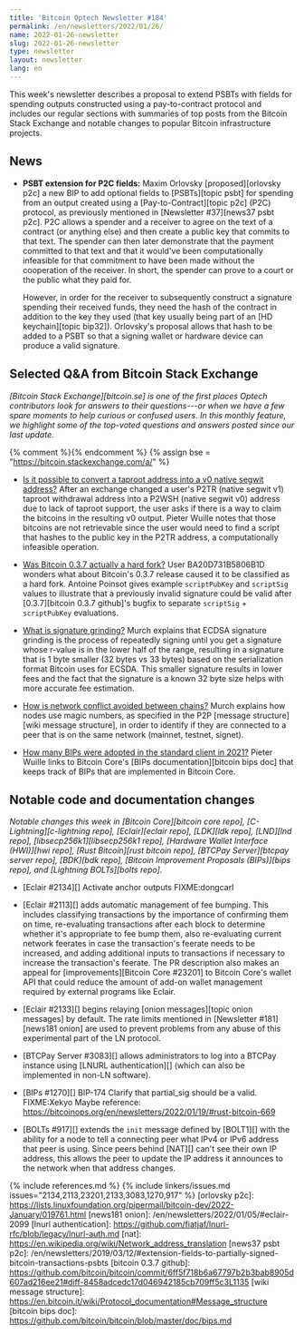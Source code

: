 ```yaml
---
title: 'Bitcoin Optech Newsletter #184'
permalink: /en/newsletters/2022/01/26/
name: 2022-01-26-newsletter
slug: 2022-01-26-newsletter
type: newsletter
layout: newsletter
lang: en
---
```

This week's newsletter describes a proposal to extend PSBTs with fields
for spending outputs constructed using a pay-to-contract protocol and
includes our regular sections with summaries of top posts from the
Bitcoin Stack Exchange and notable changes to popular Bitcoin
infrastructure projects.

## News

- **PSBT extension for P2C fields:** Maxim Orlovsky [proposed][orlovsky
  p2c] a new BIP to add optional fields to [PSBTs][topic psbt] for
  spending from an output created using a [Pay-to-Contract][topic p2c]
  (P2C) protocol, as previously mentioned in [Newsletter #37][news37
  psbt p2c].  P2C allows a spender and a receiver to agree on the text
  of a contract (or anything else) and then create a public key that
  commits to that text.  The spender can then later demonstrate that the
  payment committed to that text and that it would've been
  computationally infeasible for that commitment to have been made
  without the cooperation of the receiver.  In short, the spender can
  prove to a court or the public what they paid for.

    However, in order for the receiver to subsequently construct a
    signature spending their received funds, they need the hash of the
    contract in addition to the key they used (that key usually being
    part of an [HD keychain][topic bip32]).  Orlovsky's proposal allows
    that hash to be added to a PSBT so that a signing wallet or hardware
    device can produce a valid signature.

## Selected Q&A from Bitcoin Stack Exchange

*[Bitcoin Stack Exchange][bitcoin.se] is one of the first places Optech
contributors look for answers to their questions---or when we have a
few spare moments to help curious or confused users.  In
this monthly feature, we highlight some of the top-voted questions and
answers posted since our last update.*

{% comment %}<!-- https://bitcoin.stackexchange.com/search?tab=votes&q=created%3a1m..%20is%3aanswer -->{% endcomment %}
{% assign bse = "https://bitcoin.stackexchange.com/a/" %}

- [Is it possible to convert a taproot address into a v0 native segwit address?]({{bse}}111440)
  After an exchange changed a user's P2TR (native segwit v1) taproot withdrawal address
  into a P2WSH (native segwit v0) address due to lack of taproot support,
  the user asks if there is a way to claim the bitcoins in the resulting v0
  output. Pieter Wuille notes that those bitcoins are not retrievable since the
  user would need to find a script that hashes to the public key in the P2TR
  address, a computationally infeasible operation.

- [Was Bitcoin 0.3.7 actually a hard fork?]({{bse}}111673)
  User BA20D731B5806B1D wonders what about Bitcoin's 0.3.7 release caused it to
  be classified as a hard fork. Antoine Poinsot gives example `scriptPubKey`
  and `scriptSig` values to illustrate that a previously invalid signature could
  be valid after [0.3.7][bitcoin 0.3.7 github]'s bugfix to separate `scriptSig` +
  `scriptPubKey` evaluations.

- [What is signature grinding?]({{bse}}111660)
  Murch explains that ECDSA signature grinding is the process of repeatedly
  signing until you get a signature whose r-value is in the lower half of the
  range, resulting in a signature that is 1 byte smaller (32 bytes vs 33 bytes)
  based on the serialization format Bitcoin uses for ECSDA. This smaller signature results in lower
  fees and the fact that the signature is a known 32 byte size helps with more
  accurate fee estimation.

- [How is network conflict avoided between chains?]({{bse}}111967)
  Murch explains how nodes use magic numbers, as specified in the P2P [message
  structure][wiki message structure], in order to identify if they are
  connected to a peer that is on the same network (mainnet, testnet, signet).

- [How many BIPs were adopted in the standard client in 2021?]({{bse}}111901)
  Pieter Wuille links to Bitcoin Core's [BIPs documentation][bitcoin bips doc]
  that keeps track of BIPs that are implemented in Bitcoin Core.

## Notable code and documentation changes

*Notable changes this week in [Bitcoin Core][bitcoin core repo],
[C-Lightning][c-lightning repo], [Eclair][eclair repo], [LDK][ldk repo],
[LND][lnd repo], [libsecp256k1][libsecp256k1 repo], [Hardware Wallet
Interface (HWI)][hwi repo], [Rust Bitcoin][rust bitcoin repo], [BTCPay
Server][btcpay server repo], [BDK][bdk repo], [Bitcoin Improvement
Proposals (BIPs)][bips repo], and [Lightning BOLTs][bolts repo].*

- [Eclair #2134][] Activate anchor outputs FIXME:dongcarl

- [Eclair #2113][] adds automatic management of fee bumping.  This
  includes classifying transactions by the importance of confirming them
  on time, re-evaluating transactions after each block to determine
  whether it's appropriate to fee bump them, also re-evaluating current
  network feerates in case the transaction's feerate needs to be
  increased, and adding additional inputs to transactions if necessary
  to increase the transaction's feerate.  The PR description also makes
  an appeal for [improvements][Bitcoin Core #23201] to Bitcoin Core's
  wallet API that could reduce the amount of add-on wallet management
  required by external programs like Eclair.

- [Eclair #2133][] begins relaying [onion messages][topic onion
  messages] by default.  The rate limits mentioned in [Newsletter
  #181][news181 onion] are used to prevent problems from any abuse of
  this experimental part of the LN protocol.

- [BTCPay Server #3083][] allows administrators to log into a BTCPay
  instance using [LNURL authentication][] (which can also be
  implemented in non-LN software).

- [BIPs #1270][] BIP-174 Clarify that partial_sig should be a valid.  FIXME:Xekyo  Maybe reference: https://bitcoinops.org/en/newsletters/2022/01/19/#rust-bitcoin-669

- [BOLTs #917][] extends the `init` message defined by [BOLT1][] with
  the ability for a node to tell a connecting peer what IPv4 or IPv6
  address that peer is using.  Since peers behind [NAT][] can't see
  their own IP address, this allows the peer to update the IP address it
  announces to the network when that address changes.

{% include references.md %}
{% include linkers/issues.md issues="2134,2113,23201,2133,3083,1270,917" %}
[orlovsky p2c]: https://lists.linuxfoundation.org/pipermail/bitcoin-dev/2022-January/019761.html
[news181 onion]: /en/newsletters/2022/01/05/#eclair-2099
[lnurl authentication]: https://github.com/fiatjaf/lnurl-rfc/blob/legacy/lnurl-auth.md
[nat]: https://en.wikipedia.org/wiki/Network_address_translation
[news37 psbt p2c]: /en/newsletters/2019/03/12/#extension-fields-to-partially-signed-bitcoin-transactions-psbts
[bitcoin 0.3.7 github]: https://github.com/bitcoin/bitcoin/commit/6ff5f718b6a67797b2b3bab8905d607ad216ee21#diff-8458adcedc17d046942185cb709ff5c3L1135
[wiki message structure]: https://en.bitcoin.it/wiki/Protocol_documentation#Message_structure
[bitcoin bips doc]: https://github.com/bitcoin/bitcoin/blob/master/doc/bips.md
